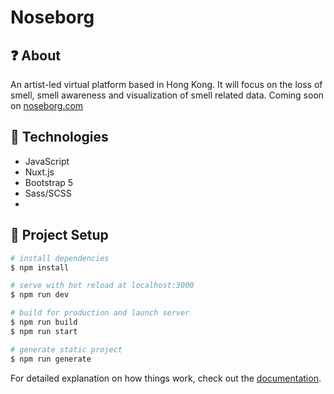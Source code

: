 # Noseborg
## :question: About
An artist-led virtual platform based in Hong Kong. It will focus on the loss of smell, smell awareness and visualization of smell related data. Coming soon on [noseborg.com](https://www.noseborg.com/)

## :hammer: Technologies
- JavaScript
- Nuxt.js
- Bootstrap 5
- Sass/SCSS
- 
## :thought_balloon: Project Setup

```bash
# install dependencies
$ npm install

# serve with hot reload at localhost:3000
$ npm run dev

# build for production and launch server
$ npm run build
$ npm run start

# generate static project
$ npm run generate
```

For detailed explanation on how things work, check out the [documentation](https://nuxtjs.org).